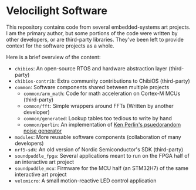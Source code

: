 # Velocilight Software

This repository contains code from several embedded-systems art projects. I am
the primary author, but some portions of the code were written by other
developers, or are third-party libraries. They've been left to provide context
for the software projects as a whole.

Here is a brief overview of the content:

- `chibios`: An open-source RTOS and hardware abstraction layer (third-party)
- `chibios-contrib`: Extra community contributions to ChibiOS (third-party)
- `common`: Software components shared between multiple projects
    - `common/arm_math`: Code for math acceleration on Cortex-M MCUs
        (third-party)
    - `common/fft`: Simple wrappers around FFTs (Written by another developer)
    - `common/generated`: Lookup tables too tedious to write by hand
    - `common/perlin`: An implementation of [Ken Perlin's psuedorandom noise
        generator](https://mrl.nyu.edu/~perlin/noise/)
- `modules`: More reusable software components (collaboration of many
    developers)
- `nrf5-sdk`: An old version of Nordic Semiconductor's SDK (third-party)
- `soundpuddle_fpga`: Several applications meant to run on the FPGA half of an
    interactive art project
- `soundpuddle_mcu`: Firmware for the MCU half (an STM32H7) of the same
    interactive art project
- `velomicro`: A small motion-reactive LED control application
